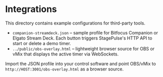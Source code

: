 # Integrations

This directory contains example configurations for third-party tools.

- `companion-streamdeck.json` – sample profile for Bitfocus Companion or Elgato Stream Deck. Each button triggers StagePulse's HTTP API to start or delete a demo timer.
- `../public/obs-overlay.html` – lightweight browser source for OBS or vMix that displays the active timer via WebSockets.

Import the JSON profile into your control software and point OBS/vMix to `http://HOST:3001/obs-overlay.html` as a browser source.

